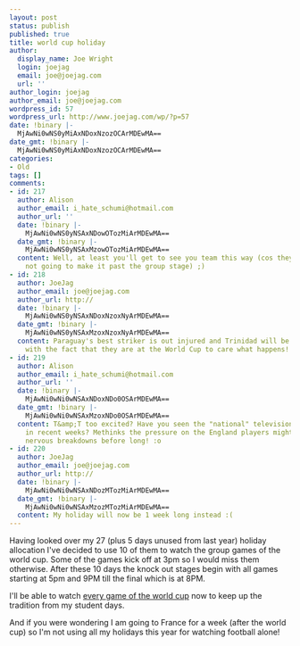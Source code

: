 ```yaml
---
layout: post
status: publish
published: true
title: world cup holiday
author:
  display_name: Joe Wright
  login: joejag
  email: joe@joejag.com
  url: ''
author_login: joejag
author_email: joe@joejag.com
wordpress_id: 57
wordpress_url: http://www.joejag.com/wp/?p=57
date: !binary |-
  MjAwNi0wNS0yMiAxNDoxNzozOCArMDEwMA==
date_gmt: !binary |-
  MjAwNi0wNS0yMiAxNDoxNzozOCArMDEwMA==
categories:
- Old
tags: []
comments:
- id: 217
  author: Alison
  author_email: i_hate_schumi@hotmail.com
  author_url: ''
  date: !binary |-
    MjAwNi0wNS0yNSAxNDowOTozMiArMDEwMA==
  date_gmt: !binary |-
    MjAwNi0wNS0yNSAxMzowOTozMiArMDEwMA==
  content: Well, at least you'll get to see you team this way (cos they're obviously
    not going to make it past the group stage) ;)
- id: 218
  author: JoeJag
  author_email: joe@joejag.com
  author_url: http://
  date: !binary |-
    MjAwNi0wNS0yNSAxNDoxNzoxNyArMDEwMA==
  date_gmt: !binary |-
    MjAwNi0wNS0yNSAxMzoxNzoxNyArMDEwMA==
  content: Paraguay's best striker is out injured and Trinidad will be too excited
    with the fact that they are at the World Cup to care what happens!
- id: 219
  author: Alison
  author_email: i_hate_schumi@hotmail.com
  author_url: ''
  date: !binary |-
    MjAwNi0wNi0wNSAxNDoxNDo0OSArMDEwMA==
  date_gmt: !binary |-
    MjAwNi0wNi0wNSAxMzoxNDo0OSArMDEwMA==
  content: T&amp;T too excited? Have you seen the "national" television and press
    in recent weeks? Methinks the pressure on the England players might cause some
    nervous breakdowns before long! :o
- id: 220
  author: JoeJag
  author_email: joe@joejag.com
  author_url: http://
  date: !binary |-
    MjAwNi0wNi0wNSAxNDozMTozMiArMDEwMA==
  date_gmt: !binary |-
    MjAwNi0wNi0wNSAxMzozMTozMiArMDEwMA==
  content: My holiday will now be 1 week long instead :(
---
```

<p>Having looked over my 27 (plus 5 days unused from last year) holiday allocation I've decided to use 10 of them to watch the group games of the world cup.  Some of the games kick off at 3pm so I would miss them otherwise.  After these 10 days the knock out stages begin with all games starting at 5pm and 9PM till the final which is at 8PM.</p>
<p>I'll be able to watch <a href="http://news.bbc.co.uk/sport1/hi/football/world_cup_2006/4686238.stm">every game of the world cup</a> now to keep up the tradition from my student days.</p>
<p>And if you were wondering I am going to France for a week (after the world cup) so I'm not using all my holidays this year for watching football alone!</p>
